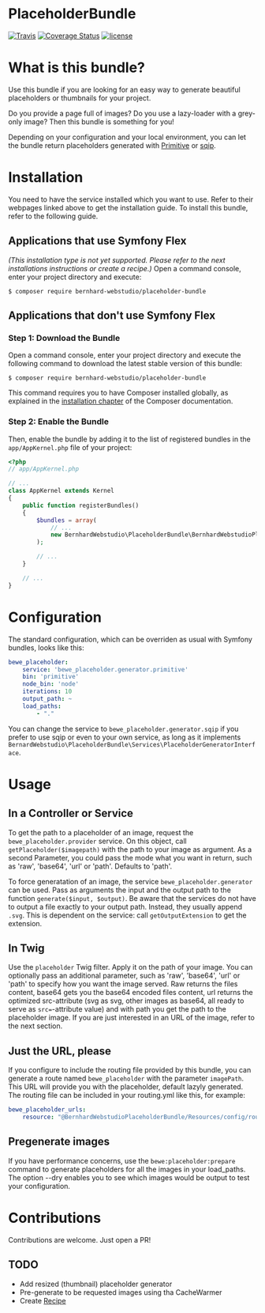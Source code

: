 # PlaceholderBundle

[![Travis](https://img.shields.io/travis/BernhardWebstudio/PlaceholderBundle.svg?style=flat-square)](https://api.travis-ci.org/BernhardWebstudio/PlaceholderBundle)
[![Coverage Status](https://img.shields.io/coveralls/github/BernhardWebstudio/PlaceholderBundle.svg?style=flat-square)](https://coveralls.io/github/BernhardWebstudio/PlaceholderBundle?branch=master)
[![license](https://img.shields.io/github/license/mashape/apistatus.svg?style=flat-square)](https://opensource.org/licenses/MIT)

What is this bundle?
============

Use this bundle if you are looking for an easy way to generate beautiful placeholders or thumbnails for your project. 

Do you provide a page full of images? Do you use a lazy-loader with a grey-only image? Then this bundle is 
something for you!

Depending on your configuration and your local environment, you can let the bundle return placeholders generated with 
[Primitive](https://github.com/fogleman/primitive) or [sqip](https://github.com/technopagan/sqip/blob/master/README.md).

Installation
============

You need to have the service installed which you want to use. Refer to their webpages linked above to get the installation guide.
To install this bundle, refer to the following guide.

Applications that use Symfony Flex
----------------------------------

*(This installation type is not yet supported. Please refer to the next installations instructions or create a recipe.)*
Open a command console, enter your project directory and execute:

```console
$ composer require bernhard-webstudio/placeholder-bundle
```

Applications that don't use Symfony Flex
----------------------------------------

### Step 1: Download the Bundle

Open a command console, enter your project directory and execute the
following command to download the latest stable version of this bundle:

```console
$ composer require bernhard-webstudio/placeholder-bundle
```

This command requires you to have Composer installed globally, as explained
in the [installation chapter](https://getcomposer.org/doc/00-intro.md)
of the Composer documentation.

### Step 2: Enable the Bundle

Then, enable the bundle by adding it to the list of registered bundles
in the `app/AppKernel.php` file of your project:

```php
<?php
// app/AppKernel.php

// ...
class AppKernel extends Kernel
{
    public function registerBundles()
    {
        $bundles = array(
            // ...
            new BernhardWebstudio\PlaceholderBundle\BernhardWebstudioPlaceholderBundle(),
        );

        // ...
    }

    // ...
}
```

Configuration
============

The standard configuration, which can be overriden as usual with Symfony bundles, looks like this:

```yaml
bewe_placeholder:
    service: 'bewe_placeholder.generator.primitive'
    bin: 'primitive'
    node_bin: 'node'
    iterations: 10
    output_path: ~
    load_paths:
        - "."
```

You can change the service to `bewe_placeholder.generator.sqip` if you prefer to use sqip or even 
to your own service, as long as it implements `BernardWebstudio\PlaceholderBundle\Services\PlaceholderGeneratorInterface`.

Usage
============

## In a Controller or Service
To get the path to a placeholder of an image, request the `bewe_placeholder.provider` service. 
On this object, call `getPlaceholder($imagepath)` with the path to your image as argument. As a second 
Parameter, you could pass the mode what you want in return, such as 'raw', 'base64', 'url' or 'path'. 
Defaults to 'path'.

To force generatation of an image, the service `bewe_placeholder.generator` can be used. Pass 
as arguments the input and the output path to the function `generate($input, $output)`. 
Be aware that the services do not have to output a file exactly to your output path. 
Instead, they usually append `.svg`. This is dependent on the service: call `getOutputExtension` 
to get the extension.

## In Twig
Use the `placeholder` Twig filter. Apply it on the path of your image. You can optionally pass 
an additional parameter, such as 'raw', 'base64', 'url' or 'path' to specify how you want the image served. 
Raw returns the files content, base64 gets you the base64 encoded files content, url returns 
the optimized src-attribute (svg as svg, other images as base64, all ready to serve as `src=`-attribute value) 
and with path you get the path to the placeholder image.
If you are just interested in an URL of the image, refer to the next section.

## Just the URL, please
If you configure to include the routing file provided by this bundle, you can generate 
a route named `bewe_placeholder` with the parameter `imagePath`. This URL will provide you 
with the placeholder, default lazyly generated. The routing file can be included in your 
routing.yml like this, for example:
```yaml
bewe_placeholder_urls:
    resource: "@BernhardWebstudioPlaceholderBundle/Resources/config/routing.yaml"
```

## Pregenerate images
If you have performance concerns, use the `bewe:placeholder:prepare` command to generate placeholders for all 
the images in your load_paths. The option --dry enables you to see which images would be output to test 
your configuration.

Contributions
============

Contributions are welcome. Just open a PR!

## TODO

- Add resized (thumbnail) placeholder generator
- Pre-generate to be requested images using tha CacheWarmer
- Create [Recipe](https://github.com/symfony/recipes)